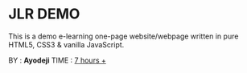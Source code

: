 <H1>JLR DEMO</H1>

This is a demo e-learning one-page website/webpage written in pure HTML5, CSS3 & vanilla JavaScript. 


BY : <B>Ayodeji</B>
TIME : <U>7 hours +</U>
